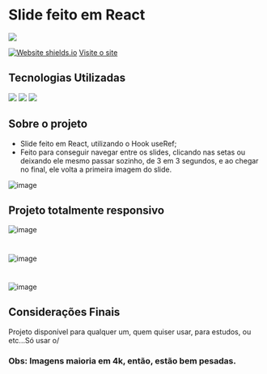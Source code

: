 # Slide feito em React
<a href="https://www.linkedin.com/in/mayk-gomes-11b86222b/"><img src="https://img.shields.io/badge/LinkedIn-0077B5?style=for-the-badge&logo=linkedin&logoColor=white"/><a/>
  
[![Website shields.io](https://img.shields.io/website-up-down-green-red/http/shields.io.svg)](http://shields.io/)
<a href='https://slide-react.vercel.app/'>Visite o site</a>  
  
## Tecnologias Utilizadas

<div style={display:'flex'}>
 <img src='https://img.shields.io/badge/React-20232A?style=for-the-badge&logo=react&logoColor=61DAFB'/>
 <img src='https://img.shields.io/badge/HTML5-E34F26?style=for-the-badge&logo=html5&logoColor=white'/>
 <img src='https://img.shields.io/badge/CSS3-1572B6?style=for-the-badge&logo=css3&logoColor=white'/>
</div>

## Sobre o projeto  

* Slide feito em React, utilizando o Hook useRef;
* Feito para conseguir navegar entre os slides, clicando nas setas ou deixando ele mesmo passar sozinho, de 3 em 3 segundos, e ao chegar no final, ele volta a primeira imagem do slide.

![image](https://user-images.githubusercontent.com/77819811/155478382-4a26a295-5499-467d-9147-132df0092e22.png)


## Projeto totalmente responsivo
![image](https://user-images.githubusercontent.com/77819811/155477580-9c0de9e4-9068-4c7e-a05d-26ae48892547.png)
#
![image](https://user-images.githubusercontent.com/77819811/159176225-2cbe1230-58b8-41ea-88f1-1925a455f4b0.png)
#
![image](https://user-images.githubusercontent.com/77819811/159176254-233a2c65-6f69-419f-bce7-5e8cad62358f.png)

## Considerações Finais

Projeto disponível para qualquer um, quem quiser usar, para estudos, ou etc...Só usar o/
### Obs: Imagens maioria em 4k, então, estão bem pesadas.
